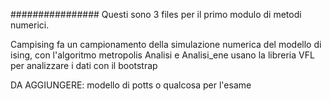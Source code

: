 ################
Questi sono 3 files per il primo modulo di metodi numerici.

Campising fa un campionamento della simulazione numerica del modello di ising, con l'algoritmo metropolis
Analisi e Analisi_ene usano la libreria VFL per analizzare i dati con il bootstrap 

DA AGGIUNGERE: modello di potts o qualcosa per l'esame
